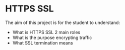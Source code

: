 # HTTPS SSL

The aim of this project is for the student to understand:

* What is HTTPS SSL 2 main roles
* What is the purpose encrypting traffic
* What SSL termination means
